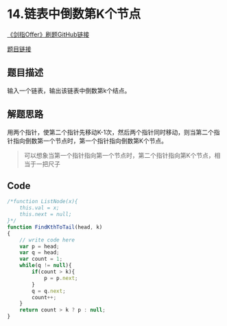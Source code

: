 # 14.链表中倒数第K个节点

[《剑指Offer》刷题GitHub链接](https://github.com/zhning12/Coding-Interviews)

[题目链接](https://www.nowcoder.com/practice/529d3ae5a407492994ad2a246518148a?tpId=13&tqId=11167&rp=1&ru=/ta/coding-interviews&qru=/ta/coding-interviews/question-ranking)

## 题目描述

输入一个链表，输出该链表中倒数第k个结点。

## 解题思路
用两个指针，使第二个指针先移动K-1次，然后两个指针同时移动，则当第二个指针指向倒数第一个节点时，第一个指针指向倒数第K个节点。
> 可以想象当第一个指针指向第一个节点时，第二个指针指向第K个节点，相当于一把尺子

  
## Code

```javascript
/*function ListNode(x){
    this.val = x;
    this.next = null;
}*/
function FindKthToTail(head, k)
{
    // write code here
    var p = head;
    var q = head;
    var count = 1;
    while(q != null){
        if(count > k){
            p = p.next;
        }
        q = q.next;
        count++;
    }
    return count > k ? p : null;
}
```

